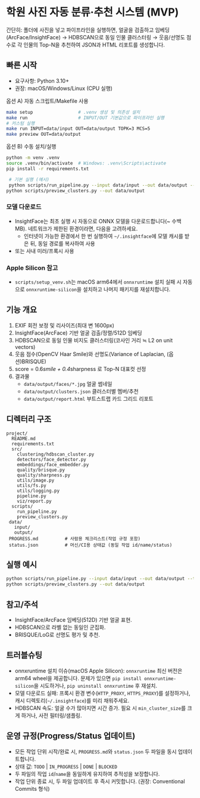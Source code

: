  # 학원 사진 자동 분류·추천 시스템 (MVP)

 간단히: 폴더에 사진을 넣고 파이프라인을 실행하면, 얼굴을 검출하고 임베딩(ArcFace/InsightFace) → HDBSCAN으로 동일 인물 클러스터링 → 웃음/선명도 점수로 각 인물의 Top-N을 추천하여 JSON과 HTML 리포트를 생성합니다.

## 빠른 시작

- 요구사항: Python 3.10+
- 권장: macOS/Windows/Linux (CPU 실행)

옵션 A) 자동 스크립트/Makefile 사용
```bash
make setup                 # .venv 생성 및 의존성 설치
make run                   # INPUT/OUT 기본값으로 파이프라인 실행
# 커스텀 실행
make run INPUT=data/input OUT=data/output TOPK=3 MCS=5
make preview OUT=data/output
```

옵션 B) 수동 설치/실행
```bash
python -m venv .venv
source .venv/bin/activate  # Windows: .venv\Scripts\activate
pip install -r requirements.txt

 # 기본 실행 (예시)
 python scripts/run_pipeline.py --input data/input --out data/output --topk 3 --min-cluster-size 5
python scripts/preview_clusters.py --out data/output
```

### 모델 다운로드
 - InsightFace는 최초 실행 시 자동으로 ONNX 모델을 다운로드합니다(~ 수백 MB). 네트워크가 제한된 환경이라면, 다음을 고려하세요.
   - 인터넷이 가능한 환경에서 한 번 실행하여 `~/.insightface`에 모델 캐시를 받은 뒤, 동일 경로를 복사하여 사용
  - 또는 사내 미러/프록시 사용

### Apple Silicon 참고
- `scripts/setup_venv.sh`는 macOS arm64에서 `onnxruntime` 설치 실패 시 자동으로 `onnxruntime-silicon`을 설치하고 나머지 패키지를 재설치합니다.

 ## 기능 개요

 1) EXIF 회전 보정 및 리사이즈(최대 변 1600px)
 2) InsightFace(ArcFace) 기반 얼굴 검출/정렬/512D 임베딩
 3) HDBSCAN으로 동일 인물 비지도 클러스터링(코사인 거리 ≒ L2 on unit vectors)
 4) 웃음 점수(OpenCV Haar Smile)와 선명도(Variance of Laplacian, (옵션)BRISQUE)
 5) score = 0.6*smile + 0.4*sharpness 로 Top-N 대표컷 선정
 6) 결과물
    - `data/output/faces/*.jpg` 얼굴 썸네일
    - `data/output/clusters.json` 클러스터별 멤버/추천
    - `data/output/report.html` 부트스트랩 카드 그리드 리포트

## 디렉터리 구조

 ```
 project/
   README.md
   requirements.txt
   src/
     clustering/hdbscan_cluster.py
     detectors/face_detector.py
     embeddings/face_embedder.py
     quality/brisque.py
     quality/sharpness.py
     utils/image.py
     utils/fs.py
     utils/logging.py
     pipeline.py
     viz/report.py
   scripts/
     run_pipeline.py
     preview_clusters.py
  data/
    input/
    output/
  PROGRESS.md          # 사람용 체크리스트(작업 규정 포함)
  status.json          # 머신/CI용 상태값 (동일 작업 id/name/status)
 ```

 ## 실행 예시

 ```bash
 python scripts/run_pipeline.py --input data/input --out data/output --topk 3 --min-cluster-size 5
 python scripts/preview_clusters.py --out data/output
 ```

## 참고/주석
 - InsightFace/ArcFace 임베딩(512D) 기반 얼굴 표현.
 - HDBSCAN으로 라벨 없는 동일인 군집화.
 - BRISQUE/LoG로 선명도 평가 및 추천.

## 트러블슈팅
 - onnxruntime 설치 이슈(macOS Apple Silicon): `onnxruntime` 최신 버전은 arm64 wheel을 제공합니다. 문제가 있으면 `pip install onnxruntime-silicon`을 시도하거나, `pip uninstall onnxruntime` 후 재설치.
 - 모델 다운로드 실패: 프록시 환경 변수(`HTTP_PROXY`, `HTTPS_PROXY`)를 설정하거나, 캐시 디렉토리(`~/.insightface`)를 미리 채워주세요.
- HDBSCAN 속도: 얼굴 수가 많아지면 시간 증가. 필요 시 `min_cluster_size`를 크게 하거나, 사전 필터링/샘플링.

## 운영 규정(Progress/Status 업데이트)
- 모든 작업 단위 시작/완료 시, `PROGRESS.md`와 `status.json` 두 파일을 동시 업데이트합니다.
- 상태 값: `TODO` | `IN_PROGRESS` | `DONE` | `BLOCKED`
- 두 파일의 작업 `id`/`name`을 동일하게 유지하여 추적성을 보장합니다.
- 작업 단위 종료 시, 두 파일 업데이트 후 즉시 커밋합니다. (권장: Conventional Commits 형식)

